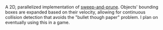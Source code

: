 A 2D, parallelized implementation of [sweep-and-prune](https://en.wikipedia.org/wiki/Sweep_and_prune). Objects' bounding boxes are expanded based on their velocity, allowing for continuous collision detection that avoids the "bullet though paper" problem. I plan on eventually using this in a game.
